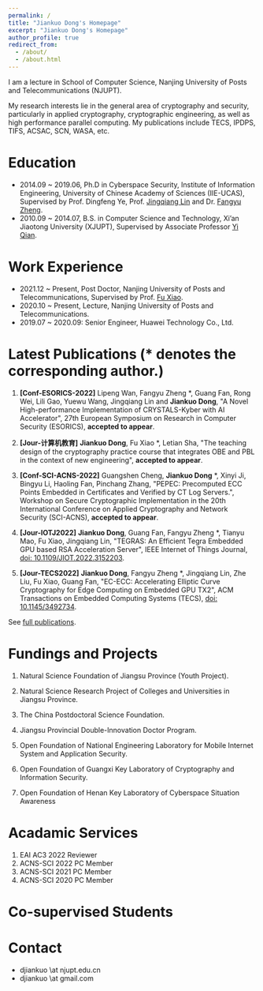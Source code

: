 ```yaml
---
permalink: /
title: "Jiankuo Dong's Homepage"
excerpt: "Jiankuo Dong's Homepage"
author_profile: true
redirect_from: 
  - /about/
  - /about.html
---
```


I am a lecture in School of Computer Science, Nanjing University of Posts and Telecommunications (NJUPT).

My research interests lie in the general area of cryptography and security, particularly in applied cryptography, cryptographic engineering, as well as high performance parallel computing. My publications include TECS, IPDPS, TIFS, ACSAC, SCN, WASA, etc.


Education
======
* 2014.09 ~ 2019.06, Ph.D in Cyberspace Security, Institute of Information Engineering, University of Chinese Academy of Sciences (IIE-UCAS), Supervised by Prof. Dingfeng Ye, Prof. [Jingqiang Lin](https://lin-jingqiang.github.io/) and Dr. [Fangyu Zheng](https://zhengfangyu.github.io/).
* 2010.09 ~ 2014.07, B.S. in Computer Science and Technology, Xi’an Jiaotong University (XJUPT), Supervised by Associate Professor [Yi Qian](http://gr.xjtu.edu.cn/web/yqian).

Work Experience
======

* 2021.12 ~ Present, Post Doctor, Nanjing University of Posts and Telecommunications, Supervised by Prof. [Fu Xiao]().
* 2020.10 ~ Present, Lecture, Nanjing University of Posts and Telecommunications.
* 2019.07 ~ 2020.09: Senior Engineer, Huawei Technology Co., Ltd.



Latest Publications (\* denotes the corresponding author.)
======

1. **[Conf-ESORICS-2022]** Lipeng Wan, Fangyu Zheng *, Guang Fan, Rong Wei, Lili Gao, Yuewu Wang, Jingqiang Lin and **Jiankuo Dong**, "A Novel High-performance Implementation of CRYSTALS-Kyber with AI Accelerator",  27th European Symposium on Research in Computer Security (ESORICS), **accepted to appear**.

1. **[Jour-计算机教育]** **Jiankuo Dong**, Fu Xiao *, Letian Sha, "The teaching design of the cryptography practice course that integrates OBE and PBL in the context of new engineering", **accepted to appear**.

1. **[Conf-SCI-ACNS-2022]** Guangshen Cheng, **Jiankuo Dong** *, Xinyi Ji, Bingyu Li, Haoling Fan, Pinchang Zhang, "PEPEC: Precomputed ECC Points Embedded in Certificates and Verified by CT Log Servers.",  Workshop on Secure Cryptographic Implementation in the 20th International Conference on Applied Cryptography and Network Security (SCI-ACNS), **accepted to appear**.

1. **[Jour-IOTJ2022]** **Jiankuo Dong**, Guang Fan, Fangyu Zheng *, Tianyu Mao, Fu Xiao, Jingqiang Lin, "TEGRAS: An Efficient Tegra Embedded GPU based RSA Acceleration Server",  IEEE Internet of Things Journal, [doi: 10.1109/JIOT.2022.3152203](https://ieeexplore.ieee.org/abstract/document/9716069).

1. **[Jour-TECS2022]** **Jiankuo Dong**, Fangyu Zheng *, Jingqiang Lin, Zhe Liu, Fu Xiao, Guang Fan, "EC-ECC: Accelerating Elliptic Curve Cryptography for Edge Computing on Embedded GPU TX2", ACM Transactions on Embedded Computing Systems (TECS),  [doi: 10.1145/3492734](https://dl.acm.org/doi/abs/10.1145/3492734).

See [full publications](/full-publications/).



Fundings and Projects
======

1. Natural Science Foundation of Jiangsu Province (Youth Project).

1. Natural Science Research Project of Colleges and Universities in Jiangsu Province.

1. The China Postdoctoral Science Foundation.

1. Jiangsu Provincial Double-Innovation Doctor Program.

1. Open Foundation of National Engineering Laboratory for Mobile Internet System and Application Security.

1. Open Foundation of Guangxi Key Laboratory of Cryptography and Information Security.

1. Open Foundation of Henan Key Laboratory of Cyberspace Situation Awareness


Acadamic Services
======

1. EAI AC3 2022 Reviewer
1. ACNS-SCI 2022 PC Member
1. ACNS-SCI 2021 PC Member
1. ACNS-SCI 2020 PC Member


Co-supervised Students
======

<!-- 
1. Juanjuan Cheng (Master, graduated in 2018)
1. Wangzhao Cheng (Ph.D., graduated in 2019)
1. Jiankuo Dong (Ph.D., graduated in 2019)
1. Ziyang Wang (Ph.D., graduated in 2021)
1. Rong Wei (Ph.D., graduated in 2022)
1. Lili Gao (Ph.D., graduated in 2022)
1. Lipeng Wan (Ph.D. candidate)
1. Guang Fan (Ph.D. candidate)
1. Haoling Fan (Ph.D. candidate)
-->

Contact
======

- djiankuo \at njupt.edu.cn
- djiankuo \at gmail.com


<script type='text/javascript' id='clustrmaps' src='//cdn.clustrmaps.com/map_v2.js?cl=ffffff&w=a&t=tt&d=hDqGIHVAbAXvG5hcv2BATY4rMKoiFnu3w5ScoP2BCR8&co=8fa5b5'></script>


<!---
<script type="text/javascript" id="clstr_globe" src="//clustrmaps.com/globe.js?d=hDqGIHVAbAXvG5hcv2BATY4rMKoiFnu3w5ScoP2BCR8"></script>
-->

